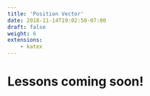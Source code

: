 ```yaml
---
title: 'Position Vector'
date: 2018-11-14T19:02:50-07:00
draft: false
weight: 6
extensions:
    - katex
---
```


# Lessons coming soon!